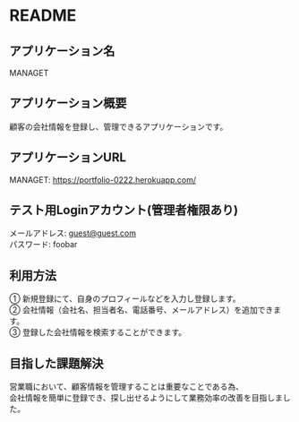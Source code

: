 # README  



## アプリケーション名
MANAGET  



## アプリケーション概要  
顧客の会社情報を登録し、管理できるアプリケーションです。  



## アプリケーションURL  
MANAGET: https://portfolio-0222.herokuapp.com/  



## テスト用Loginアカウント(管理者権限あり)  
メールアドレス: guest@guest.com  
パスワード: foobar  



## 利用方法  
① 新規登録にて、自身のプロフィールなどを入力し登録します。  
② 会社情報（会社名、担当者名、電話番号、メールアドレス）を追加できます。  
③ 登録した会社情報を検索することができます。  



## 目指した課題解決  
営業職において、顧客情報を管理することは重要なことである為、  
会社情報を簡単に登録でき、探し出せるようにして業務効率の改善を目指しました。  
